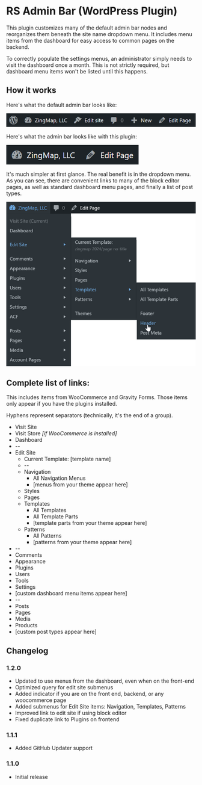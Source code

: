 # RS Admin Bar (WordPress Plugin)

This plugin customizes many of the default admin bar nodes and reorganizes them beneath the site name dropdown menu. It includes menu items from the dashboard for easy access to common pages on the backend.

To correctly populate the settings menus, an administrator simply needs to visit the dashboard once a month. This is not strictly required, but dashboard menu items won't be listed until this happens.

## How it works

Here's what the default admin bar looks like:

![default admin bar example](screenshot-menu-default.png)

Here's what the admin bar looks like with this plugin:

![consolidated admin bar example](screenshot-menu-custom.png)

It's much simpler at first glance. The real benefit is in the dropdown menu. As you can see, there are convenient links to many of the block editor pages, as well as standard dashboard menu pages, and finally a list of post types.

![example of the dropdown](screenshot-expanded.png)

## Complete list of links:
This includes items from WooCommerce and Gravity Forms. Those items only appear if you have the plugins installed.

Hyphens represent separators (technically, it's the end of a group).

* Visit Site
* Visit Store _[if WooCommerce is installed]_
* Dashboard
* --
* Edit Site
  * Current Template: [template name]
  * --
  * Navigation
    * All Navigation Menus
    * [menus from your theme appear here]
  * Styles
  * Pages
  * Templates
    * All Templates
    * All Template Parts
    * [template parts from your theme appear here]
  * Patterns
    * All Patterns
    * [patterns from your theme appear here]
* --
* Comments 
* Appearance
* Plugins
* Users
* Tools
* Settings
* [custom dashboard menu items appear here]
* --
* Posts
* Pages
* Media
* Products
* [custom post types appear here]

## Changelog

### 1.2.0
* Updated to use menus from the dashboard, even when on the front-end
* Optimized query for edit site submenus
* Added indicator if you are on the front end, backend, or any woocommerce page
* Added submenus for Edit Site items: Navigation, Templates, Patterns
* Improved link to edit site if using block editor
* Fixed duplicate link to Plugins on frontend

### 1.1.1
* Added GitHub Updater support

### 1.1.0
* Initial release
